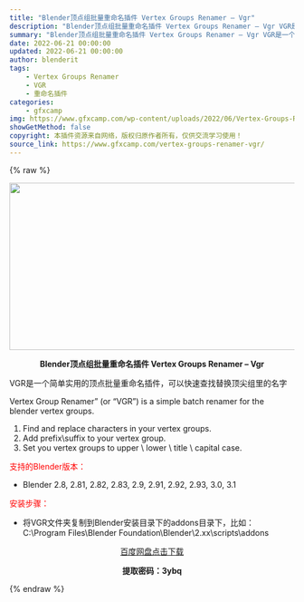 ```yaml
---
title: "Blender顶点组批量重命名插件 Vertex Groups Renamer – Vgr"
description: "Blender顶点组批量重命名插件 Vertex Groups Renamer – Vgr VGR是一个简单实用的顶点批量重命名插件，可以快速查找替换顶尖组里的名字 Vertex Grou..."
summary: "Blender顶点组批量重命名插件 Vertex Groups Renamer – Vgr VGR是一个简单实用的顶点批量重命名插件，可以快速查找替换顶尖组里的名字 Vertex Grou..."
date: 2022-06-21 00:00:00
updated: 2022-06-21 00:00:00
author: blenderit
tags: 
    - Vertex Groups Renamer
    - VGR
    - 重命名插件
categories:
    - gfxcamp
img: https://www.gfxcamp.com/wp-content/uploads/2022/06/Vertex-Groups-Renamer-Vgr.jpg
showGetMethod: false
copyright: 本插件资源来自网络，版权归原作者所有，仅供交流学习使用！
source_link: https://www.gfxcamp.com/vertex-groups-renamer-vgr/
---
```


{% raw %}
<div><p><img decoding="async" class="aligncenter size-full wp-image-104449" src="https://www.gfxcamp.com/wp-content/uploads/2022/06/Vertex-Groups-Renamer-Vgr.jpg" data-src="https://www.gfxcamp.com/wp-content/uploads/2022/06/Vertex-Groups-Renamer-Vgr.jpg" alt="" width="590" height="295" data-srcset="https://www.gfxcamp.com/wp-content/uploads/2022/06/Vertex-Groups-Renamer-Vgr.jpg 590w, https://www.gfxcamp.com/wp-content/uploads/2022/06/Vertex-Groups-Renamer-Vgr-150x75.jpg 150w" data-sizes="(max-width: 590px) 100vw, 590px"></p><p style="text-align: center;"><strong>Blender顶点组批量重命名插件 Vertex Groups Renamer – Vgr</strong></p><p>VGR是一个简单实用的顶点批量重命名插件，可以快速查找替换顶尖组里的名字</p><p>Vertex Group Renamer” (or “VGR”) is a simple batch renamer for the blender vertex groups.</p><ol>
<li>Find and replace characters in your vertex groups.</li>
<li>Add prefix\suffix to your vertex group.</li>
<li>Set you vertex groups to upper \ lower \ title \ capital case.</li>
</ol><p style="text-align: left;"><span style="color: #ff0000;">支持的Blender版本：</span></p><ul>
<li style="text-align: left;">Blender 2.8, 2.81, 2.82, 2.83, 2.9, 2.91, 2.92, 2.93, 3.0, 3.1</li>
</ul><p style="text-align: left;"><span style="color: #ff0000;">安装步骤：</span></p><ul>
<li>将VGR文件夹复制到Blender安装目录下的addons目录下，比如：C:\Program Files\Blender Foundation\Blender\2.xx\scripts\addons</li>
</ul><p style="text-align: center;"><a class="maxbutton-3 maxbutton maxbutton-baidu" target="_blank" rel="noopener" href="https://pan.baidu.com/s/1lrDkpTSzXBys4iskCyk0Rg?pwd=3ybq"><span class="mb-text">百度网盘点击下载</span></a></p><p style="text-align: center;"><strong>提取密码：3ybq</strong></p></div>
<div style="display: none">gfxcamp</div>
{% endraw %}